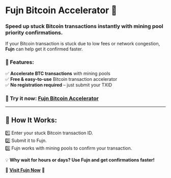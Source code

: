# Fujn Bitcoin Accelerator 🚀

### Speed up stuck Bitcoin transactions instantly with mining pool priority confirmations.

If your Bitcoin transaction is stuck due to low fees or network congestion, **Fujn** can help get it confirmed faster.

### 🌟 Features:
✅ **Accelerate BTC transactions** with mining pools  
✅ **Free & easy-to-use** Bitcoin transaction accelerator  
✅ **No registration required** – just submit your TXID  

### 🔗 Try it now: [Fujn Bitcoin Accelerator](https://fujn.com)

---
## 📌 How It Works:
1️⃣ Enter your stuck Bitcoin transaction ID.  
2️⃣ Submit it to Fujn.  
3️⃣ Fujn works with mining pools to confirm your transaction.  

💡 **Why wait for hours or days? Use Fujn and get confirmations faster!**

🔗 **[Visit Fujn Now](https://fujn.com)** 🚀
